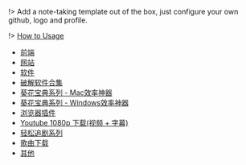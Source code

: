 
!> Add a note-taking template out of the box, just configure your own github, logo and profile.

!> [How to Usage](https://github.com/Rain120/study-notes/tree/note-template)

* [前端](resources/front-end.md)
* [网站](resources/website.md)
* [软件](resources/software.md)
* [破解软件合集](resources/crack-software-collection.md)
* [葵花宝典系列 - Mac效率神器](resources/mac-software.md)
* [葵花宝典系列 - Windows效率神器](resources/window-software.md)
* [浏览器插件](resources/browser-plugins.md)
* [Youtube 1080p 下载(视频 + 字幕)](resources/youtube-download.md)
* [轻松追剧系列](resources/shows.md)
* [歌曲下载](resources/music-download.md)
* [其他](resources/others.md)

